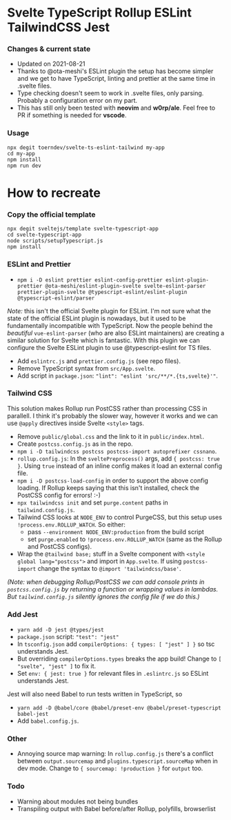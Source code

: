 # Svelte TypeScript Rollup ESLint TailwindCSS Jest

### Changes & current state

- Updated on 2021-08-21
- Thanks to @ota-meshi's ESLint plugin the setup has become simpler and we get to have TypeScript, linting and prettier at the same time in .svelte files.
- Type checking doesn't seem to work in .svelte files, only parsing. Probably a configuration error on my part.
- This has still only been tested with **neovim** and **w0rp/ale**. Feel free to PR if something is needed for **vscode**.

### Usage

```
npx degit toerndev/svelte-ts-eslint-tailwind my-app
cd my-app
npm install
npm run dev
```

# How to recreate

### Copy the official template

```
npx degit sveltejs/template svelte-typescript-app
cd svelte-typescript-app
node scripts/setupTypescript.js
npm install
```

### ESLint and Prettier

- `npm i -D eslint prettier eslint-config-prettier eslint-plugin-prettier @ota-meshi/eslint-plugin-svelte svelte-eslint-parser prettier-plugin-svelte @typescript-eslint/eslint-plugin @typescript-eslint/parser`

*Note:* this isn't the official Svelte plugin for ESLint.
I'm not sure what the state of the official ESLint plugin is nowadays, but it used to be fundamentally incompatible with TypeScript.
Now the people behind the *beautiful* `vue-eslint-parser` (who are also ESLint maintainers) are creating a similar solution for Svelte which is fantastic.
With this plugin we can configure the Svelte ESLint plugin to use @typescript-eslint for TS files.

- Add `eslintrc.js` and `prettier.config.js` (see repo files).
- Remove TypeScript syntax from `src/App.svelte`.
- Add script in `package.json`: `"lint": "eslint 'src/**/*.{ts,svelte}'"`.

### Tailwind CSS

This solution makes Rollup run PostCSS rather than processing CSS in parallell.
I think it's probably the slower way, however it works and we can use `@apply` directives inside Svelte `<style>` tags.

- Remove `public/global.css` and the link to it in `public/index.html`.
- Create `postcss.config.js` as in the repo.
- `npm i -D tailwindcss postcss postcss-import autoprefixer cssnano`.
- `rollup.config.js`: In the `sveltePreprocess()` args, add `{ postcss: true }`. Using `true` instead of an inline config makes it load an external config file.
- `npm i -D postcss-load-config` in order to support the above config loading. If Rollup keeps saying that this isn't installed, check the PostCSS config for errors! :-)
- `npx tailwindcss init` and set `purge.content` paths in `tailwind.config.js`.
- Tailwind CSS looks at `NODE_ENV` to control PurgeCSS, but this setup uses `!process.env.ROLLUP_WATCH`. So either:
  - pass `--environment NODE_ENV:production` from the build script
  - set `purge.enabled` to `!process.env.ROLLUP_WATCH` (same as the Rollup and PostCSS configs).
- Wrap the `@tailwind base;` stuff in a Svelte component with `<style global lang="postcss">` and import in `App.svelte`. If using `postcss-import` change the syntax to `@import 'tailwindcss/base'`.

_(Note: when debugging Rollup/PostCSS we can add console prints in `postcss.config.js` by returning a function or wrapping values in lambdas. But `tailwind.config.js` silently ignores the config file if we do this.)_

### Add Jest

- `yarn add -D jest @types/jest`
- `package.json` script: `"test": "jest"`
- In `tsconfig.json` add `compilerOptions: { types: [ "jest" ] }` so tsc understands Jest.
- But overriding `compilerOptions.types` breaks the app build! Change to `[ "svelte", "jest" ]` to fix it.
- Set `env: { jest: true }` for relevant files in `.eslintrc.js` so ESLint understands Jest.

Jest will also need Babel to run tests written in TypeScript, so

- `yarn add -D @babel/core @babel/preset-env @babel/preset-typescript babel-jest`
- Add `babel.config.js`.


### Other

- Annoying source map warning: In `rollup.config.js` there's a conflict between `output.sourcemap` and `plugins.typescript.sourceMap` when in dev mode.
Change to `{ sourcemap: !production }` for `output` too.

### Todo

- Warning about modules not being bundles
- Transpiling output with Babel before/after Rollup, polyfills, browserlist


